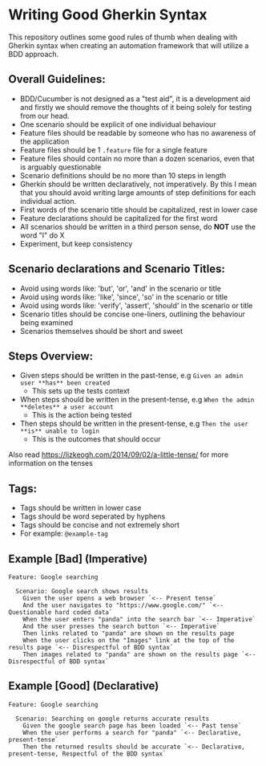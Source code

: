 # Writing Good Gherkin Syntax
This repository outlines some good rules of thumb when dealing with Gherkin syntax when creating an automation framework that will
utilize a BDD approach.

## Overall Guidelines:

- BDD/Cucumber is not designed as a "test aid", it is a development aid and firstly we should remove the thoughts of it being solely for testing from our head.
- One scenario should be explicit of one individual behaviour
- Feature files should be readable by someone who has no awareness of the application
- Feature files should be 1 `.feature` file for a single feature
- Feature files should contain no more than a dozen scenarios, even that is arguably questionable
- Scenario definitions should be no more than 10 steps in length
- Gherkin should be written declaratively, not imperatively.  By this I mean that you should avoid writing large amounts of step definitions for each individual action.
- First words of the scenario title should be capitalized, rest in lower case
- Feature declarations should be capitalized for the first word
- All scenarios should be written in a third person sense, do **NOT** use the word "I" do X
- Experiment, but keep consistency

## Scenario declarations and Scenario Titles:

- Avoid using words like: 'but', 'or', 'and' in the scenario or title
- Avoid using words like: 'like', 'since', 'so' in the scenario or title
- Avoid using words like: 'verify', 'assert', 'should' in the scenario or title
- Scenario titles should be concise one-liners, outlining the behaviour being examined
- Scenarios themselves should be short and sweet

## Steps Overview:

- Given steps should be written in the past-tense, e.g `Given an admin user **has** been created` 
  - This sets up the tests context
- When steps should be written in the present-tense, e.g `When the admin **deletes** a user account` 
  - This is the action being tested
- Then steps should be written in the present-tense, e.g `Then the user **is** unable to login` 
  - This is the outcomes that should occur

Also read https://lizkeogh.com/2014/09/02/a-little-tense/ for more information on the tenses

## Tags: 
- Tags should be written in lower case
- Tags should be word seperated by hyphens
- Tags should be concise and not extremely short
- For example: `@example-tag`

## Example [Bad] (Imperative)

```gherkin
Feature: Google searching

  Scenario: Google search shows results
    Given the user opens a web browser `<-- Present tense`
    And the user navigates to "https://www.google.com/" `<-- Questionable hard coded data`
    When the user enters "panda" into the search bar `<-- Imperative`
    And the user presses the search button `<-- Imperative`
    Then links related to "panda" are shown on the results page
    When the user clicks on the "Images" link at the top of the results page `<-- Disrespectful of BDD syntax`
    Then images related to "panda" are shown on the results page `<-- Disrespectful of BDD syntax`
```

## Example [Good] (Declarative)

```gherkin
Feature: Google searching

  Scenario: Searching on google returns accurate results
    Given the google search page has been loaded `<-- Past tense`
    When the user performs a search for "panda" `<-- Declarative, present-tense`
    Then the returned results should be accurate `<-- Declarative, present-tense, Respectful of the BDD syntax`
```

